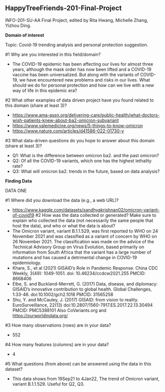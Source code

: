 ## HappyTreeFriends-201-Final-Project
INFO-201-SU-AA Final Project, edited by Rita Hwang, Michelle Zhang, Yizhou Ding.



**Domain of interest**

Topic: Covid-19 trending analysis and personal protection suggestion.

#1 Why are you interested in this field/domain?
- The COVID-19 epidemic has been affecting our lives for almost three years, although the mask order has now been lifted and a COVID-19 vaccine has been universalized. But along with the variants of COVID-19, we have encountered new problems and risks in our lives. What should we do for personal protection and how can we live with a new way of life in this epidemic era?

#2 What other examples of data driven project have you found related to this domain (share at least 3)?
- https://www.ama-assn.org/delivering-care/public-health/what-doctors-wish-patients-knew-about-ba2-omicron-subvariant
- https://www.yalemedicine.org/news/5-things-to-know-omicron
- https://www.nature.com/articles/d41586-022-01730-y

#3 What data-driven questions do you hope to answer about this domain (share at least 3)?
- Q1: What is the difference between omicron ba2. and the past omicron?
- Q2: Of all the COVID-19 variants, which one has the highest lethality rate?
- Q3: What will omicron ba2. trends in the future, based on data analysis?



**Finding Data**

DATA ONE 

#1 Where did you download the data (e.g., a web URL)?
- https://www.kaggle.com/datasets/sandhyakrishnan02/omicron-variant-of-covid19
#2 How was the data collected or generated? Make sure to explain who collected the data (not necessarily the same people that host the data), and who or what the data is about?
- The Omicron variant, variant B.1.1.529, was first reported to WHO on 24 November 2021 and was classified as a variant of concern by WHO on 26 November 2021. The   classification was made on the advice of the Technical Advisory Group on Virus Evolution, based primarily on information from South Africa that the variant has a   large number of mutations and has caused a detrimental change in COVID-19 epidemiology.
- Khare, S., et al (2021) GISAID’s Role in Pandemic Response. China CDC Weekly, 3(49): 1049-1051. doi: 10.46234/ccdcw2021.255 PMCID: 8668406
- Elbe, S. and Buckland-Merrett, G. (2017) Data, disease, and diplomacy: GISAID’s innovative contribution to global health. Global Challenges, 1:33-46.      doi:10.1002/gch2.1018 PMCID: 31565258
- Shu, Y. and McCauley, J. (2017) GISAID: from vision to reality. EuroSurveillance, 22(13) doi:10.2807/1560-7917.ES.2017.22.13.30494 PMCID: PMC5388101
Also CoVariants.org and https://ourworldindata.org/

#3 How many observations (rows) are in your data?
- 552

#4 How many features (columns) are in your data?
- 4

#5 What questions (from above) can be answered using the data in this dataset?
- This data shows from 19Sep21 to 4Jan22, The trend of Omicron variant, variant B.1.1.529. Useful for Q2, Q3.
